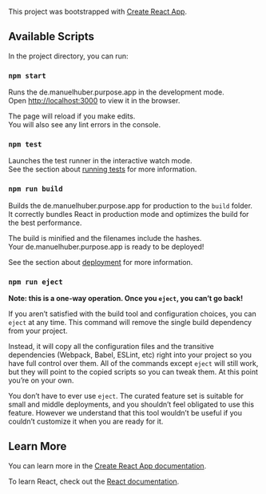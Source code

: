 This project was bootstrapped with [Create React App](https://github.com/facebook/create-react-de.manuelhuber.purpose.app).

## Available Scripts

In the project directory, you can run:

### `npm start`

Runs the de.manuelhuber.purpose.app in the development mode.<br>
Open [http://localhost:3000](http://localhost:3000) to view it in the browser.

The page will reload if you make edits.<br>
You will also see any lint errors in the console.

### `npm test`

Launches the test runner in the interactive watch mode.<br>
See the section about [running tests](https://facebook.github.io/create-react-de.manuelhuber.purpose.app/docs/running-tests) for more information.

### `npm run build`

Builds the de.manuelhuber.purpose.app for production to the `build` folder.<br>
It correctly bundles React in production mode and optimizes the build for the best performance.

The build is minified and the filenames include the hashes.<br>
Your de.manuelhuber.purpose.app is ready to be deployed!

See the section about [deployment](https://facebook.github.io/create-react-de.manuelhuber.purpose.app/docs/deployment) for more information.

### `npm run eject`

**Note: this is a one-way operation. Once you `eject`, you can’t go back!**

If you aren’t satisfied with the build tool and configuration choices, you can `eject` at any time. This command will remove the single build dependency from your project.

Instead, it will copy all the configuration files and the transitive dependencies (Webpack, Babel, ESLint, etc) right into your project so you have full control over them. All of the commands except `eject` will still work, but they will point to the copied scripts so you can tweak them. At this point you’re on your own.

You don’t have to ever use `eject`. The curated feature set is suitable for small and middle deployments, and you shouldn’t feel obligated to use this feature. However we understand that this tool wouldn’t be useful if you couldn’t customize it when you are ready for it.

## Learn More

You can learn more in the [Create React App documentation](https://facebook.github.io/create-react-de.manuelhuber.purpose.app/docs/getting-started).

To learn React, check out the [React documentation](https://reactjs.org/).
